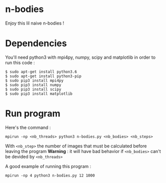 # n-bodies
Enjoy this lil naive n-bodies !

# Dependencies
You'll need python3 with mpi4py, numpy, scipy and matplotlib in order to run this code :
```
$ sudo apt-get install python3.6
$ sudo apt-get install python3-pip
$ sudo pip3 install mpi4py
$ sudo pip3 install numpy
$ sudo pip3 install scipy
$ sudo pip3 install matplotlib
```

# Run program
Here's the command :
```
mpirun -np <nb_threads> python3 n-bodies.py <nb_bodies> <nb_steps>
```
With `<nb_step>` the number of images that must be calculated before leaving the program
**Warning** : it will have bad behavior if `<nb_bodies>` can't be devided by `<nb_threads>`

A good example of running this program :
```
mpirun -np 4 python3 n-bodies.py 12 1000
```
